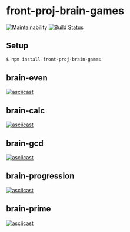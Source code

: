 # front-proj-brain-games

[![Maintainability](https://api.codeclimate.com/v1/badges/a174313e685af6d7e7a8/maintainability)](https://codeclimate.com/github/morphizm/frontend-project-lvl1/maintainability)
[![Build Status](https://travis-ci.org/morphizm/frontend-project-lvl1.svg?branch=master)](https://travis-ci.org/morphizm/frontend-project-lvl1)

## Setup 

```sh
$ npm install front-proj-brain-games
```

## brain-even
<script id="asciicast-6hB3Pr6rCxNOz6jE0J9ysMMsv" src="https://asciinema.org/a/6hB3Pr6rCxNOz6jE0J9ysMMsv.js" async></script>
[![asciicast](https://asciinema.org/a/6hB3Pr6rCxNOz6jE0J9ysMMsv.svg)](https://asciinema.org/a/6hB3Pr6rCxNOz6jE0J9ysMMsv)

## brain-calc

[![asciicast](https://asciinema.org/a/wheKU6vKfmbgwo8qjdog30Xxa.svg)](https://asciinema.org/a/wheKU6vKfmbgwo8qjdog30Xxa)

## brain-gcd

[![asciicast](https://asciinema.org/a/rGNKcbVZ31z9XcxioRsstXgrg.svg)](https://asciinema.org/a/rGNKcbVZ31z9XcxioRsstXgrg)

## brain-progression

[![asciicast](https://asciinema.org/a/f7QHvmHoApVtXenI7vZBQWniu.svg)](https://asciinema.org/a/f7QHvmHoApVtXenI7vZBQWniu)

## brain-prime

[![asciicast](https://asciinema.org/a/9H7Txsd6u18VpSwPuJ4miTY6I.svg)](https://asciinema.org/a/9H7Txsd6u18VpSwPuJ4miTY6I)